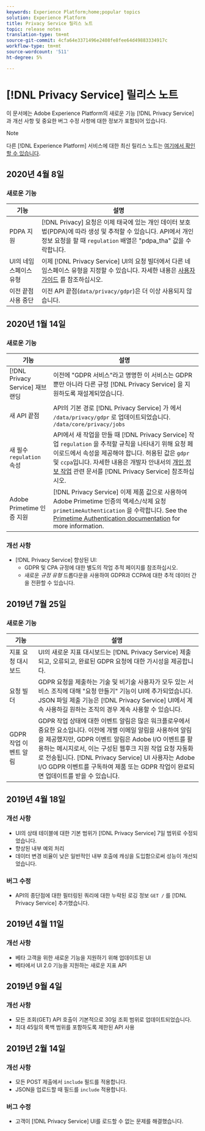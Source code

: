 ```yaml
---
keywords: Experience Platform;home;popular topics
solution: Experience Platform
title: Privacy Service 릴리스 노트
topic: release notes
translation-type: tm+mt
source-git-commit: 4cfa64e3371496e2408fe8fee64d49883334917c
workflow-type: tm+mt
source-wordcount: '511'
ht-degree: 5%

---
```



# [!DNL Privacy Service] 릴리스 노트

이 문서에는 Adobe Experience Platform의 새로운 기능 [!DNL Privacy Service]과 개선 사항 및 중요한 버그 수정 사항에 대한 정보가 포함되어 있습니다.

>[!NOTE]
>
>다른 [!DNL Experience Platform] 서비스에 대한 최신 릴리스 노트는 [여기에서 확인할 수 있습니다](../release-notes/latest/latest.md).

## 2020년 4월 8일

### 새로운 기능

| 기능 | 설명 |
| --- | --- |
| PDPA 지원 | [!DNL Privacy] 요청은 이제 태국에 있는 개인 데이터 보호법(PDPA)에 따라 생성 및 추적할 수 있습니다. API에서 개인 정보 요청을 할 때 `regulation` 배열은 &quot;pdpa_tha&quot; 값을 수락합니다. |
| UI의 네임스페이스 유형 | 이제 [!DNL Privacy Service] UI의 요청 빌더에서 다른 네임스페이스 유형을 지정할 수 있습니다. 자세한 내용은 [사용자 가이드](ui/user-guide.md) 를 참조하십시오. |
| 이전 끝점 사용 중단 | 이전 API 끝점(`data/privacy/gdpr`)은 더 이상 사용되지 않습니다. |

## 2020년 1월 14일

### 새로운 기능

| 기능 | 설명 |
| --- | --- |
| [!DNL Privacy Service] 재브랜딩 | 이전에 &quot;GDPR 서비스&quot;라고 명명한 이 서비스는 GDPR뿐만 아니라 다른 규정 [!DNL Privacy Service] 을 지원하도록 재설계되었습니다. |
| 새 API 끝점 | API의 기본 경로 [!DNL Privacy Service] 가 에서 `/data/privacy/gdpr` 로 업데이트되었습니다. `/data/core/privacy/jobs` |
| 새 필수 `regulation` 속성 | API에서 새 작업을 만들 때 [!DNL Privacy Service] 작업 `regulation` 을 추적할 규칙을 나타내기 위해 요청 페이로드에서 속성을 제공해야 합니다. 허용된 값은 `gdpr` 및 `ccpa`입니다. 자세한 내용은 개발자 안내서의 [개인 정보 작업](api/privacy-jobs.md) 관련 문서를 [!DNL Privacy Service] 참조하십시오. |
| Adobe Primetime 인증 지원 | [!DNL Privacy Service] 이제 제품 값으로 사용하여 Adobe Primetime 인증의 액세스/삭제 요청 `primetimeAuthentication` 을 수락합니다. See the [Primetime Authentication documentation](http://tve.helpdocsonline.com/how-to-make-a-privacy-request) for more information. |

### 개선 사항

* [!DNL Privacy Service] 향상된 UI:
   * GDPR 및 CPA 규정에 대한 별도의 작업 추적 페이지를 참조하십시오.
   * 새로운 _규정 유형_ 드롭다운을 사용하여 GDPR과 CCPA에 대한 추적 데이터 간을 전환할 수 있습니다.

## 2019년 7월 25일

### 새로운 기능

| 기능 | 설명 |
| --- | --- |
| 지표 요청 대시보드 | UI의 새로운 지표 대시보드는 [!DNL Privacy Service] 제출되고, 오류되고, 완료된 GDPR 요청에 대한 가시성을 제공합니다. |
| 요청 빌더 | GDPR 요청을 제출하는 기술 및 비기술 사용자가 모두 있는 서비스 조직에 대해 &quot;요청 만들기&quot; 기능이 UI에 추가되었습니다. JSON 파일 제출 기능은 [!DNL Privacy Service] UI에서 계속 사용하길 원하는 조직의 경우 계속 사용할 수 있습니다. |
| GDPR 작업 이벤트 알림 | GDPR 작업 상태에 대한 이벤트 알림은 많은 워크플로우에서 중요한 요소입니다. 이전에 개별 이메일 알림을 사용하여 알림을 제공했지만, GDPR 이벤트 알림은 Adobe I/O 이벤트를 활용하는 메시지로서, 이는 구성된 웹후크 지원 작업 요청 자동화로 전송됩니다. [!DNL Privacy Service] UI 사용자는 Adobe I/O GDPR 이벤트를 구독하여 제품 또는 GDPR 작업이 완료되면 업데이트를 받을 수 있습니다. |

## 2019년 4월 18일

### 개선 사항

* UI의 상태 테이블에 대한 기본 범위가 [!DNL Privacy Service] 7일 범위로 수정되었습니다.
* 향상된 내부 예외 처리
* 데이터 변경 비율이 낮은 일반적인 내부 호출에 캐싱을 도입함으로써 성능이 개선되었습니다.

### 버그 수정

* API의 종단점에 대한 필터링된 쿼리에 대한 누락된 로깅 정보 `GET /` 를 [!DNL Privacy Service] 추가했습니다.

## 2019년 4월 11일

### 개선 사항

* 베타 고객을 위한 새로운 기능을 지원하기 위해 업데이트된 UI
* 베타에서 UI 2.0 기능을 지원하는 새로운 지표 API

## 2019년 9월 4일

### 개선 사항

* 모든 조회(GET) API 호출이 기본적으로 30일 조회 범위로 업데이트되었습니다.
* 최대 45일의 룩백 범위를 포함하도록 제한된 API 사용

## 2019년 2월 14일

### 개선 사항

* 모든 POST 제출에서 `include` 필드를 적용합니다.
* JSON을 업로드할 때 필드를 `include` 적용합니다.

### 버그 수정

* 고객이 [!DNL Privacy Service] UI를 로드할 수 없는 문제를 해결했습니다.